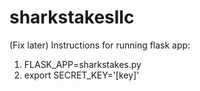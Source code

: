 # sharkstakesllc


(Fix later)
Instructions for running flask app:
1. FLASK_APP=sharkstakes.py
2. export SECRET_KEY='[key]'

